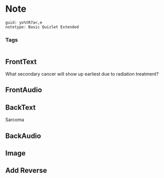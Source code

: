 # Note
```
guid: yo%tR7a<,e
notetype: Basic Quizlet Extended
```

### Tags
```
```

## FrontText
What secondary cancer will show up earliest due to radiation treatment?

## FrontAudio


## BackText
Sarcoma

## BackAudio


## Image


## Add Reverse

